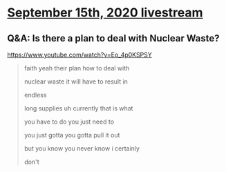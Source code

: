 # [September 15th, 2020 livestream](../2020-09-15.md)
## Q&A: Is there a plan to deal with Nuclear Waste?
https://www.youtube.com/watch?v=Eo_4p0KSPSY
> faith yeah their plan how to deal with
> 
> nuclear waste it will have to result in
> 
> endless
> 
> long supplies uh currently that is what
> 
> you have to do you just need to
> 
> you just gotta you gotta pull it out
> 
> but you know you never know i certainly
> 
> don't
> 
